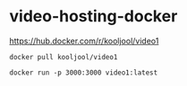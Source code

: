 # video-hosting-docker

https://hub.docker.com/r/kooljool/video1

```
docker pull kooljool/video1
```
```
docker run -p 3000:3000 video1:latest
```
